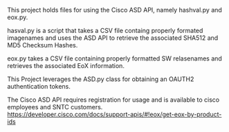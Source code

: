 This project holds files for using the Cisco ASD API, namely hashval.py
and eox.py.

hasval.py is a script that takes a CSV file containg properly formated
imagenames and uses the ASD API to retrieve the associated SHA512 and
MD5 Checksum Hashes.

eox.py takes a CSV file containing properly formatted SW relasenames and
retrieves the associated EoX information.

This Project leverages the ASD.py class for obtaining an OAUTH2
authentication tokens.

The Cisco ASD API requires registration for usage and is available to
cisco employees and SNTC customers.
https://developer.cisco.com/docs/support-apis/#!eox/get-eox-by-product-ids
